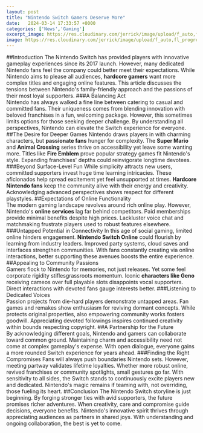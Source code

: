 ```yaml
---
layout: post
title: "Nintendo Switch Gamers Deserve More"
date:   2024-03-14 17:33:57 +0000
categories: ['News','Gaming']
excerpt_image: https://res.cloudinary.com/jerrick/image/upload/f_auto,fl_progressive,q_auto,c_fit,w_680/ibwbj4wjjsgudgmdbpai
image: https://res.cloudinary.com/jerrick/image/upload/f_auto,fl_progressive,q_auto,c_fit,w_680/ibwbj4wjjsgudgmdbpai
---
```


##Introduction
The Nintendo Switch has provided players with innovative gameplay experiences since its 2017 launch. However, many dedicated Nintendo fans feel the company could better meet their expectations. While Nintendo aims to please all audiences, **hardcore gamers** want more complex titles and engaging online features. This article discusses the tensions between Nintendo's family-friendly approach and the passions of their most loyal supporters. 
###A Balancing Act  
Nintendo has always walked a fine line between catering to casual and committed fans. Their uniqueness comes from blending innovation with beloved franchises in a fun, welcoming package. However, this sometimes limits options for those seeking deeper challenge. By understanding all perspectives, Nintendo can elevate the Switch experience for everyone.
##The Desire for Deeper Games
Nintendo draws players in with charming characters, but **passionate fans** hunger for complexity. The **Super Mario** and **Animal Crossing** series thrive on accessibility yet leave some wanting more. Titles like **Fire Emblem** prove popular strategy games fit Nintendo's style. Expanding franchises' depths could reinvigorate longtime devotees. 
###Beyond Surface-Level Fun
While simplicity attracts new users, committed supporters invest huge time learning intricacies. These aficionados help spread excitement yet feel unsupported at times. **Hardcore Nintendo fans** keep the community alive with their energy and creativity. Acknowledging advanced perspectives shows respect for different playstyles. 
##Expectations of Online Functionality   
The modern gaming landscape revolves around rich online play. However, Nintendo's **online services** lag far behind competitors. Paid memberships provide minimal benefits despite high prices. Lackluster voice chat and matchmaking frustrate players used to robust features elsewhere.
###Untapped Potential in Connectivity
In this age of social gaming, limited online hinders engagement. **Nintendo Switch Online** could flourish by learning from industry leaders. Improved party systems, cloud saves and interfaces strengthen communities. With fans constantly creating via online interactions, better supporting these avenues boosts the entire experience. 
##Appealing to Community Passions  
Gamers flock to Nintendo for memories, not just releases. Yet some feel corporate rigidity stiflesgrassroots momentum. Iconic **characters like Geno** receiving cameos over full playable slots disappoints vocal supporters. Direct interactions with devoted fans gauge interests better.
###Listening to Dedicated Voices       
Passion projects from die-hard players demonstrate untapped areas. Fan games and remakes show enthusiasm for reviving dormant concepts. While protects original properties, also empowering community works fosters goodwill. Appreciating devoted followings inspires continued creativity within bounds respecting copyright.
##A Partnership for the Future  
By acknowledging different goals, Nintendo and gamers can collaborate toward common ground. Maintaining charm and accessibility need not come at complex gameplay's expense. With open dialogue, everyone gains a more rounded Switch experience for years ahead.
###Finding the Right Compromises
Fans will always push boundaries Nintendo sets. However, meeting partway validates lifetime loyalties. Whether more robust online, revived franchises or community spotlights, small gestures go far. With sensitivity to all sides, the Switch stands to continuously excite players new and dedicated. Nintendo's magic remains if teaming with, not overriding, those fueling its heart.
##Conclusion
The Nintendo Switch storyline is just beginning. By forging stronger ties with avid supporters, the future promises richer adventures. When creativity, care and compromise guide decisions, everyone benefits. Nintendo's innovative spirit thrives through appreciating audiences as partners in shared joys. With understanding and ongoing collaboration, the best is yet to come.